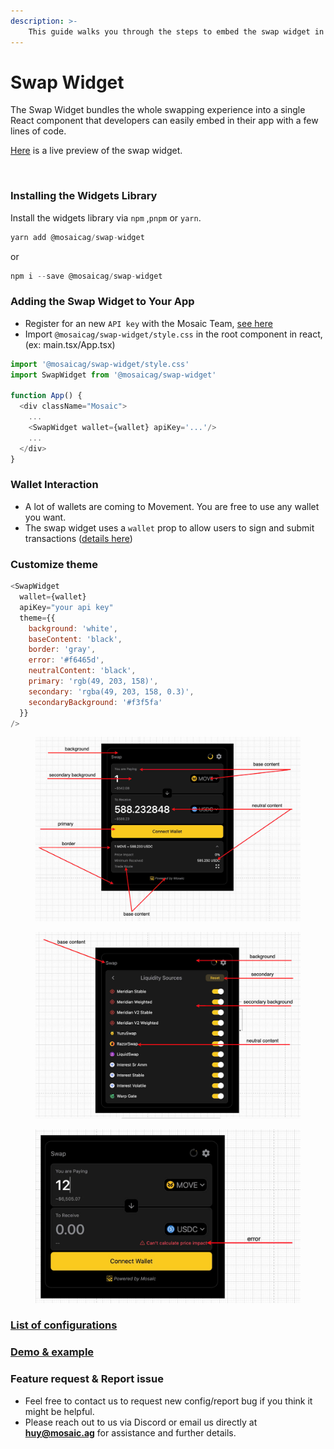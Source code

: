 ```yaml
---
description: >-
    This guide walks you through the steps to embed the swap widget in your website in a few minutes.
---
```


# Swap Widget
The Swap Widget bundles the whole swapping experience into a single React component that developers can easily embed in their app with a few lines of code.


<a href='https://swap-widget-demo.vercel.app/' target='_blank'>Here</a> is a live preview of the swap widget.

<div data-full-width="false"><figure><img src="https://swap-widget-demo.vercel.app/widget.png" alt="" width="500"><figcaption></figcaption></figure></div>



### Installing the Widgets Library

Install the widgets library via `npm` ,`pnpm` or `yarn`.

```js
yarn add @mosaicag/swap-widget
```
or
```js
npm i --save @mosaicag/swap-widget
```

### Adding the Swap Widget to Your App

- Register for an new `API key` with the Mosaic Team, <a href='https://docs.mosaic.ag/swap-integration/integration-partners#note-api-key-requirement' target='_blank'>see here</a>
- Import `@mosaicag/swap-widget/style.css` in the root component in react, (ex: main.tsx/App.tsx)

```js
import '@mosaicag/swap-widget/style.css' 
import SwapWidget from '@mosaicag/swap-widget'

function App() {
  <div className="Mosaic">
    ...
    <SwapWidget wallet={wallet} apiKey='...'/>
    ...
  </div>
}
```

### Wallet Interaction

- A lot of wallets are coming to Movement. You are free to use any wallet you want. 
- The swap widget uses a `wallet` prop to allow users to sign and submit transactions (<a href='https://www.npmjs.com/package/@mosaicag/swap-widget' target='_blank'>details here</a>)


### Customize theme

```js
<SwapWidget 
  wallet={wallet}
  apiKey="your api key"
  theme={{
    background: 'white',
    baseContent: 'black',
    border: 'gray',
    error: '#f6465d',
    neutralContent: 'black',
    primary: 'rgb(49, 203, 158)',
    secondary: 'rgba(49, 203, 158, 0.3)',
    secondaryBackground: '#f3f5fa'
  }}
/>

```

<figure><img src="../.gitbook/assets/widget/theme1.jpg" alt=""><figcaption></figcaption></figure>

<figure><img src="../.gitbook/assets/widget/theme2.jpg" alt=""><figcaption></figcaption></figure>

<figure><img src="../.gitbook/assets/widget/theme3.jpg" alt=""><figcaption></figcaption></figure>


### <a href="https://www.npmjs.com/package/@mosaicag/swap-widget" target='_blank'>List of configurations</a> 


### <a href="https://swap-widget-demo.vercel.app/" target='_blank'>Demo & example</a> 


### Feature request & Report issue

- Feel free to contact us to request new config/report bug if you think it might be helpful.
- Please reach out to us via Discord or email us directly at **huy@mosaic.ag** for assistance and further details.